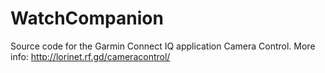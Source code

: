 # WatchCompanion
Source code for the Garmin Connect IQ application Camera Control. More info: http://lorinet.rf.gd/cameracontrol/
